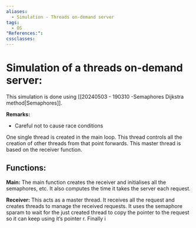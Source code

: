 ```yaml
---
aliases:
  - Simulation - Threads on-demand server
tags:
  - OS
"References:": 
cssclasses:
---
```

# Simulation of a threads on-demand server: 
This simulation is done using [[20240503 - 190310 -Semaphores Dijkstra method|Semaphores]].

**Remarks:**
+ Careful not to cause race conditions

One single thread is created in the main loop. This thread controls all the creation of other threads from that point forwards. This master thread is based on the receiver function.

## Functions: 

**Main:** 
The main function creates the receiver and initialises all the semaphores, etc. It also computes the time it takes the server each request. 

**Receiver:**
This acts as a master thread. It receives all the request and creates threads to manage the received requests. It uses the semaphore sparam to wait for the just created thread to copy the pointer to the request so it can keep using it’s pointer r. 
Finally i